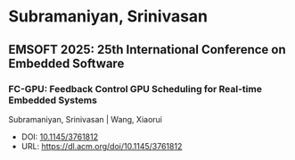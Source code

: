 # Subramaniyan, Srinivasan

## EMSOFT 2025: 25th International Conference on Embedded Software

### FC-GPU: Feedback Control GPU Scheduling for Real-time Embedded Systems
Subramaniyan, Srinivasan | Wang, Xiaorui
* DOI: [10.1145/3761812](https://doi.org/10.1145/3761812)
* URL: <https://dl.acm.org/doi/10.1145/3761812>

